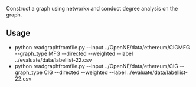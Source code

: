 Construct a graph using networkx and conduct degree analysis on the graph.

## Usage
- python readgraphfromfile.py --input ../OpenNE/data/ethereum/CIGMFG --graph_type MFG --directed --weighted --label ../evaluate/data/labellist-22.csv
- python readgraphfromfile.py --input ../OpenNE/data/ethereum/CIG --graph_type CIG --directed --weighted --label ../evaluate/data/labellist-22.csv